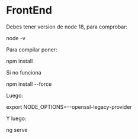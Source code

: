 # FrontEnd

Debes tener version de node 18, para comprobar:

node -v

Para compilar poner:

npm install

Si no funciona

npm install --force

Luego:

export NODE_OPTIONS=--openssl-legacy-provider

Y luego:

ng serve


